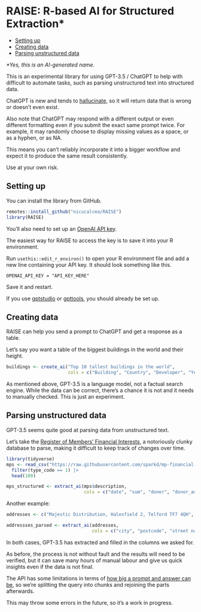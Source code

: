 RAISE: R-based AI for Structured Extraction\*
================

- <a href="#setting-up" id="toc-setting-up">Setting up</a>
- <a href="#creating-data" id="toc-creating-data">Creating data</a>
- <a href="#parsing-unstructured-data"
  id="toc-parsing-unstructured-data">Parsing unstructured data</a>

*\*Yes, this is an AI-generated name.*

This is an experimental library for using GPT-3.5 / ChatGPT to help with
difficult to automate tasks, such as parsing unstructured text into
structured data.

ChatGPT is new and tends to
[hallucinate](https://en.wikipedia.org/wiki/Hallucination_(artificial_intelligence)),
so it will return data that is wrong or doesn’t even exist.

Also note that ChatGPT may respond with a different output or even
different formatting even if you submit the exact same prompt twice. For
example, it may randomly choose to display missing values as a space, or
as a hyphen, or as NA.

This means you can’t reliably incorporate it into a bigger workflow and
expect it to produce the same result consistently.

Use at your own risk.

## Setting up

You can install the library from GitHub.

``` r
remotes::install_github("nicucalcea/RAISE")
library(RAISE)
```

You’ll also need to set up an [OpenAI API
key](https://platform.openai.com/).

The easiest way for RAISE to access the key is to save it into your R
environment.

Run `usethis::edit_r_environ()` to open your R environment file and add
a new line containing your API key. It should look something like this.

```
OPENAI_API_KEY = "API_KEY_HERE"
```

Save it and restart.

If you use [gptstudio](https://github.com/MichelNivard/gptstudio) or
[gpttools](https://github.com/JamesHWade/gpttools), you should already
be set up.

## Creating data

RAISE can help you send a prompt to ChatGPT and get a response as a
table.

Let’s say you want a table of the biggest buildings in the world and
their height.

``` r
buildings <- create_ai("Top 10 tallest buildings in the world",
                       cols = c("Building", "Country", "Developer", "Year built", "Height in metres"))
```

As mentioned above, GPT-3.5 is a language model, not a factual search
engine. While the data can be correct, there’s a chance it is not and it
needs to manually checked. This is just an experiment.

## Parsing unstructured data

GPT-3.5 seems quite good at parsing data from unstructured text.

Let’s take the [Register of Members’ Financial
Interests](https://www.parliament.uk/mps-lords-and-offices/standards-and-financial-interests/parliamentary-commissioner-for-standards/registers-of-interests/register-of-members-financial-interests/),
a notoriously clunky database to parse, making it difficult to keep
track of changes over time.

``` r
library(tidyverse)
mps <- read_csv("https://raw.githubusercontent.com/sparkd/mp-financial-interests/master/data/financial-interests-2010-18.csv") |>
  filter(type_code == 1) |>
  head(100)

mps_structured <- extract_ai(mps$description,
                             cols = c("date", "sum", "donor", "donor_address", "purpose", "hours", "date_registered"))
```

Another example:

``` r
addresses <- c("Majestic Distribution, Halesfield 2, Telford TF7 4QH", "1 Reeves Drive, Petersfield GU31 4FN", "9 Hawthorn Cottages, Hook Lane, Welling DA16 2LD", "4 Silvester Road, Castor PE5 7BA", "11 St Georges Close, London SE28 8QE", "510 Castle Wharf, East Tucker Street, Bristol BS1 6JU", "19 Brookside Close, Wombourne WV5 8JU", "384 Hough Fold Way, Bolton BL2 3QA", "3 Hadley Croft, Smethwick B66 1DP", "5 Field Drive, Crawley Down RH10 4AE", "Flat 21, Beadnall House, 5 Lingwood Court, Thornaby TS17 0BF", "29 St Leonards Close, Bridgnorth WV16 4EJ", "3 Colville Road, Bournemouth BH5 2AG", "Fferm Ganol, Llaithddu LD1 6YS", "129 Scott Road, Sheffield S4 7BH", "R A O B Club, The Exchange Building, Chapel Street, Goole DN14 5RJ", "Flat 1, Lawrence Court, 15 Highfield South, Birkenhead CH42 4NA", "37 Lower Noon Sun, Birch Vale SK22 1AQ", "1 Church Mews, Exmouth EX8 2SJ", "17 Windsor Drive, Kidderminster DY10 2NA")

addressses_parsed <- extract_ai(addresses,
                                cols = c("city", "postcode", "street name", "street number", "flat or unit number"))
```

In both cases, GPT-3.5 has extracted and filled in the columns we asked
for.

As before, the process is not without fault and the results will need to
be verified, but it can save many hours of manual labour and give us
quick insights even if the data is not final.

The API has some limitations in terms of [how big a prompt and answer
can be](https://platform.openai.com/docs/models/gpt-3-5), so we’re
splitting the query into chunks and rejoining the parts afterwards.

This may throw some errors in the future, so it’s a work in progress.
